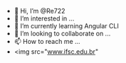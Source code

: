 - 👋 Hi, I’m @Re722
- 👀 I’m interested in ...
- 🌱 I’m currently learning Angular CLI
- 💞️ I’m looking to collaborate on ...
- 📫 How to reach me ...
- <img src="www.ifsc.edu.br"

<!---
Re722/Re722 is a ✨ special ✨ repository because its `README.md` (this file) appears on your GitHub profile.
You can click the Preview link to take a look at your changes.
--->
